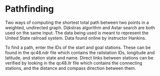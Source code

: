 # Pathfinding

Two ways of computing the shortest total path between two points in a weighted, undirected graph. Dijkstras algorithm and Astar search are both used on the same input. The data being used is meant to represent the United State railroad system. Data found online by instructor Hankins.

To find a path, enter the IDs of the start and goal stations. These can be found in the qc48.ndr file which contains the railstation IDs, longitude and latitude, and station state and name. Direct links between stations can be verified by looking in the qc48.llr file which contains the connecting stations, and the distance and compass direction between them.
